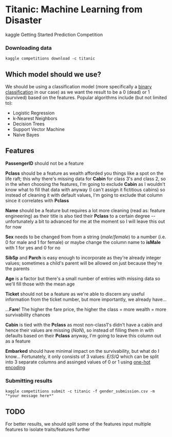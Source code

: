 # Titanic: Machine Learning from Disaster
kaggle Getting Started Prediction Competition

### Downloading data
`kaggle competitions download -c titanic`

## Which model should we use?
We should be using a classification model (more specifically a [binary classification](https://en.wikipedia.org/wiki/Binary_classification) in our case)  as we want the result to be a 0 (dead) or 1 (survived) based on the features.  Popular algorithms include (but not limited to):
- Logistic Regression
- k-Nearest Neighbors
- Decision Trees
- Support Vector Machine
- Naive Bayes

## Features
**PassengerID** should not be a feature

**Pclass** should be a feature as wealth afforded you things like a spot on the life raft; this why there's missing data for **Cabin** for class 3's and class 2, so in the when choosing the features, I'm going to exclude **Cabin** as I wouldn't know what to fill that data with anyway (I can't assign it fictitious cabins) so instead of cleaning it with default values, I'm going to exclude that column since it correlates with **Pclass**

**Name** should be a feature but requires a lot more cleaning (read as: feature engineering) as their title is also tied their **Pclass** to a certain degree -- unfortunately a bit to advanced for me at the moment so I will leave this out for now

**Sex** needs to be changed from from a string (*male*/*female*) to a number (i.e. 0 for male and 1 for female) or maybe change the column name to **isMale** with 1 for yes and 0 for no

**SibSp** and **Parch** is easy enough to incorporate as they're already integer values; sometimes a child's parent will be allowed on just because they're the parents

**Age** is a factor but there's a small number of entries with missing data so we'll fill those with the mean age

**Ticket** should not be a feature as we're able to discern any useful information from the ticket number, but more importantly, we already have...

...**Fare**!  The higher the fare price, the higher the class = more wealth = more survivability chances

**Cabin** is tied with the **Pclass** as most non-class1's didn't have a cabin and hence their values are missing (*NaN*), so instead of filling them in with defaults based on their **Pclass** anyway, I'm going to leave this column out as a feature

**Embarked** should have minimal impact on the survivability, but what do I know... Fortunately, it only consists of 3 values: *E*/*S*/*Q* which can be split into 3 separate columns and assinged values of 0 or 1 using [one-hot encoding](https://stackabuse.com/one-hot-encoding-in-python-with-pandas-and-scikit-learn/)

### Submitting results
`kaggle competitions submit -c titanic -f gender_submission.csv -m "*your message here*"`

## TODO
For better results, we should split some of the features input multiple features to isolate traits/features further
